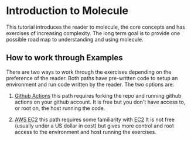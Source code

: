 # Introduction to Molecule 
This tutorial introduces the reader to molecule, the core concepts 
and has exercises of increasing complexity. The long term goal is 
to provide one possible road map to understanding and using molecule. 

## How to work through Examples
There are two ways to work through the exercises depending on the 
preference of the reader. Both paths have pre-written code to setup
an environment and run code written by the reader. The two options 
are:

1. [Github Actions](README_github_actions.md) this path requires forking
the repo and running github actions on your github account. It is free but
you don't have access to, or root on, the host running the code.

2. [AWS EC2](README_EC2.md) this path requires some familiarity with [EC2](https://aws.amazon.com/ec2/)
It is not free (usually under a US dollar in cost) but gives more 
control and root access to the environment and host running the exercises.

